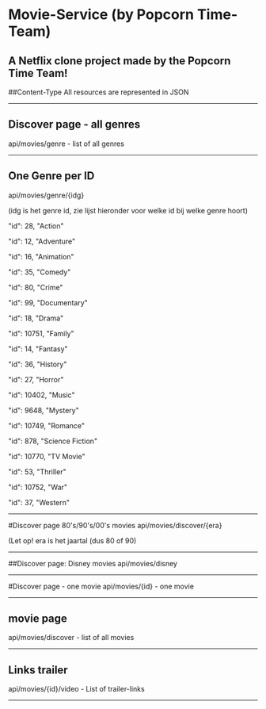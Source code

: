 # Movie-Service (by Popcorn Time-Team)
A Netflix clone project made by the Popcorn Time Team!
------------------------------------------------------


##Content-Type
All resources are represented in JSON

---------------------------------------------------

## Discover page - all genres
api/movies/genre - list of all genres

---------------------------------------------------

## One Genre per ID
api/movies/genre/{idg}

(idg is het genre id, zie lijst hieronder voor welke id bij welke genre hoort)

"id": 28,
"Action"

"id": 12,
"Adventure"

"id": 16,
"Animation"

"id": 35,
"Comedy"

"id": 80,
"Crime"

"id": 99,
"Documentary"

"id": 18,
"Drama"

"id": 10751,
"Family"

"id": 14,
"Fantasy"

"id": 36,
"History"

"id": 27,
"Horror"

"id": 10402,
"Music"

"id": 9648,
"Mystery"

"id": 10749,
"Romance"

"id": 878,
"Science Fiction"

"id": 10770,
"TV Movie"

"id": 53,
"Thriller"

"id": 10752,
"War"

"id": 37,
"Western"

---------------------------------------------------

#Discover page 80's/90's/00's movies
api/movies/discover/{era}

(Let op! era is het jaartal (dus 80 of 90)

---------------------------------------------------

##Discover page: Disney movies
api/movies/disney

---------------------------------------------------

#Discover page - one movie
api/movies/{id} - one movie

---------------------------------------------------
## movie page
api/movies/discover - list of all movies

---------------------------------------------------
## Links trailer
api/movies/{id}/video - List of trailer-links

--------------------------------------------------------



